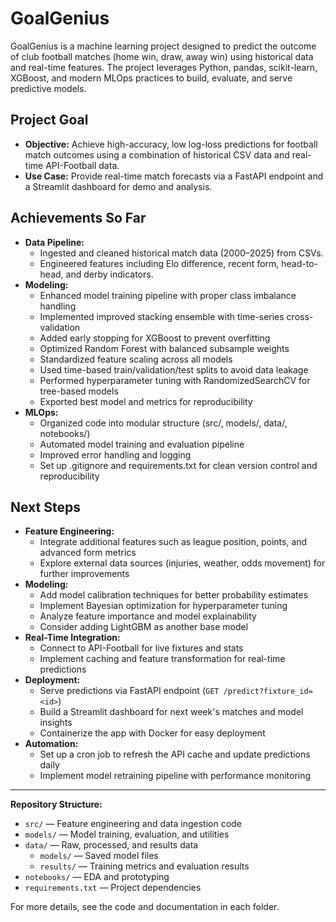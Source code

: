 # GoalGenius

GoalGenius is a machine learning project designed to predict the outcome of club football matches (home win, draw, away win) using historical data and real-time features. The project leverages Python, pandas, scikit-learn, XGBoost, and modern MLOps practices to build, evaluate, and serve predictive models.

## Project Goal
- **Objective:** Achieve high-accuracy, low log-loss predictions for football match outcomes using a combination of historical CSV data and real-time API-Football data.
- **Use Case:** Provide real-time match forecasts via a FastAPI endpoint and a Streamlit dashboard for demo and analysis.

## Achievements So Far
- **Data Pipeline:**
  - Ingested and cleaned historical match data (2000–2025) from CSVs.
  - Engineered features including Elo difference, recent form, head-to-head, and derby indicators.
- **Modeling:**
  - Enhanced model training pipeline with proper class imbalance handling
  - Implemented improved stacking ensemble with time-series cross-validation
  - Added early stopping for XGBoost to prevent overfitting
  - Optimized Random Forest with balanced subsample weights
  - Standardized feature scaling across all models
  - Used time-based train/validation/test splits to avoid data leakage
  - Performed hyperparameter tuning with RandomizedSearchCV for tree-based models
  - Exported best model and metrics for reproducibility
- **MLOps:**
  - Organized code into modular structure (src/, models/, data/, notebooks/)
  - Automated model training and evaluation pipeline
  - Improved error handling and logging
  - Set up .gitignore and requirements.txt for clean version control and reproducibility

## Next Steps
- **Feature Engineering:**
  - Integrate additional features such as league position, points, and advanced form metrics
  - Explore external data sources (injuries, weather, odds movement) for further improvements
- **Modeling:**
  - Add model calibration techniques for better probability estimates
  - Implement Bayesian optimization for hyperparameter tuning
  - Analyze feature importance and model explainability
  - Consider adding LightGBM as another base model
- **Real-Time Integration:**
  - Connect to API-Football for live fixtures and stats
  - Implement caching and feature transformation for real-time predictions
- **Deployment:**
  - Serve predictions via FastAPI endpoint (`GET /predict?fixture_id=<id>`)
  - Build a Streamlit dashboard for next week's matches and model insights
  - Containerize the app with Docker for easy deployment
- **Automation:**
  - Set up a cron job to refresh the API cache and update predictions daily
  - Implement model retraining pipeline with performance monitoring

---

**Repository Structure:**
- `src/` — Feature engineering and data ingestion code
- `models/` — Model training, evaluation, and utilities
- `data/` — Raw, processed, and results data
  - `models/` — Saved model files
  - `results/` — Training metrics and evaluation results
- `notebooks/` — EDA and prototyping
- `requirements.txt` — Project dependencies

For more details, see the code and documentation in each folder.